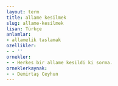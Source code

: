 ```yaml
---
layout: term
title: allame kesilmek
slug: allame-kesilmek
lisan: Türkçe
anlamlar:
- allamelik taslamak
ozellikler:
- - ''
ornekler:
- - Herkes bir allame kesildi ki sorma.
orneklerkaynak:
- - Demirtaş Ceyhun
---
```

